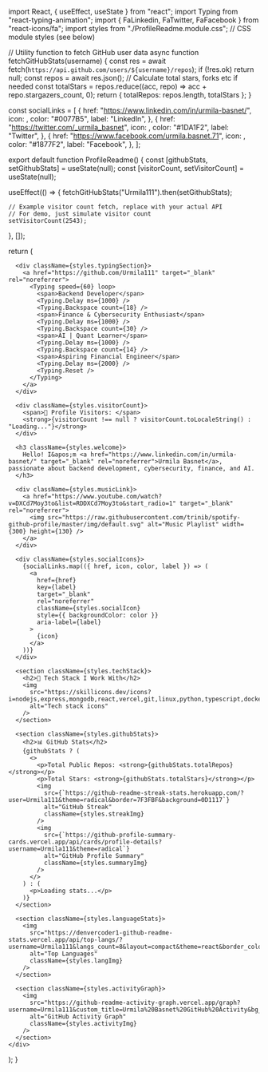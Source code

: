 import React, { useEffect, useState } from "react";
import Typing from "react-typing-animation";
import { FaLinkedin, FaTwitter, FaFacebook } from "react-icons/fa";
import styles from "./ProfileReadme.module.css"; // CSS module styles (see below)

// Utility function to fetch GitHub user data
async function fetchGitHubStats(username) {
  const res = await fetch(`https://api.github.com/users/${username}/repos`);
  if (!res.ok) return null;
  const repos = await res.json();
  // Calculate total stars, forks etc if needed
  const totalStars = repos.reduce((acc, repo) => acc + repo.stargazers_count, 0);
  return { totalRepos: repos.length, totalStars };
}

const socialLinks = [
  {
    href: "https://www.linkedin.com/in/urmila-basnet/",
    icon: <FaLinkedin />,
    color: "#0077B5",
    label: "LinkedIn",
  },
  {
    href: "https://twitter.com/_urmila_basnet",
    icon: <FaTwitter />,
    color: "#1DA1F2",
    label: "Twitter",
  },
  {
    href: "https://www.facebook.com/urmila.basnet.71",
    icon: <FaFacebook />,
    color: "#1877F2",
    label: "Facebook",
  },
];

export default function ProfileReadme() {
  const [githubStats, setGithubStats] = useState(null);
  const [visitorCount, setVisitorCount] = useState(null);

  useEffect(() => {
    fetchGitHubStats("Urmila111").then(setGithubStats);

    // Example visitor count fetch, replace with your actual API
    // For demo, just simulate visitor count
    setVisitorCount(2543);
  }, []);

  return (
    <div className={styles.container}>

      <div className={styles.typingSection}>
        <a href="https://github.com/Urmila111" target="_blank" rel="noreferrer">
          <Typing speed={60} loop>
            <span>Backend Developer</span>
            <Typing.Delay ms={1000} />
            <Typing.Backspace count={18} />
            <span>Finance & Cybersecurity Enthusiast</span>
            <Typing.Delay ms={1000} />
            <Typing.Backspace count={30} />
            <span>AI | Quant Learner</span>
            <Typing.Delay ms={1000} />
            <Typing.Backspace count={14} />
            <span>Aspiring Financial Engineer</span>
            <Typing.Delay ms={2000} />
            <Typing.Reset />
          </Typing>
        </a>
      </div>

      <div className={styles.visitorCount}>
        <span>👀 Profile Visitors: </span>
        <strong>{visitorCount !== null ? visitorCount.toLocaleString() : "Loading..."}</strong>
      </div>

      <h3 className={styles.welcome}>
        Hello! I&apos;m <a href="https://www.linkedin.com/in/urmila-basnet/" target="_blank" rel="noreferrer">Urmila Basnet</a>, passionate about backend development, cybersecurity, finance, and AI.
      </h3>

      <div className={styles.musicLink}>
        <a href="https://www.youtube.com/watch?v=DXCd7Moy3to&list=RDDXCd7Moy3to&start_radio=1" target="_blank" rel="noreferrer">
          <img src="https://raw.githubusercontent.com/trinib/spotify-github-profile/master/img/default.svg" alt="Music Playlist" width={300} height={130} />
        </a>
      </div>

      <div className={styles.socialIcons}>
        {socialLinks.map(({ href, icon, color, label }) => (
          <a
            href={href}
            key={label}
            target="_blank"
            rel="noreferrer"
            className={styles.socialIcon}
            style={{ backgroundColor: color }}
            aria-label={label}
          >
            {icon}
          </a>
        ))}
      </div>

      <section className={styles.techStack}>
        <h2>🧰 Tech Stack I Work With</h2>
        <img
          src="https://skillicons.dev/icons?i=nodejs,express,mongodb,react,vercel,git,linux,python,typescript,docker,figma,postgresql,tailwind&perline=10"
          alt="Tech stack icons"
        />
      </section>

      <section className={styles.githubStats}>
        <h2>📊 GitHub Stats</h2>
        {githubStats ? (
          <>
            <p>Total Public Repos: <strong>{githubStats.totalRepos}</strong></p>
            <p>Total Stars: <strong>{githubStats.totalStars}</strong></p>
            <img
              src={`https://github-readme-streak-stats.herokuapp.com/?user=Urmila111&theme=radical&border=7F3FBF&background=0D1117`}
              alt="GitHub Streak"
              className={styles.streakImg}
            />
            <img
              src={`https://github-profile-summary-cards.vercel.app/api/cards/profile-details?username=Urmila111&theme=radical`}
              alt="GitHub Profile Summary"
              className={styles.summaryImg}
            />
          </>
        ) : (
          <p>Loading stats...</p>
        )}
      </section>

      <section className={styles.languageStats}>
        <img
          src="https://denvercoder1-github-readme-stats.vercel.app/api/top-langs/?username=Urmila111&langs_count=8&layout=compact&theme=react&border_color=7F3FBF&bg_color=0D1117&title_color=F85D7F&icon_color=F8D866"
          alt="Top Languages"
          className={styles.langImg}
        />
      </section>

      <section className={styles.activityGraph}>
        <img
          src="https://github-readme-activity-graph.vercel.app/graph?username=Urmila111&custom_title=Urmila%20Basnet%20GitHub%20Activity&bg_color=0D1117&color=7F3FBF&line=7F3FBF&point=7F3FBF&area_color=FFFFFF&title_color=FFFFFF&area=true"
          alt="GitHub Activity Graph"
          className={styles.activityImg}
        />
      </section>
    </div>
  );
}


  
